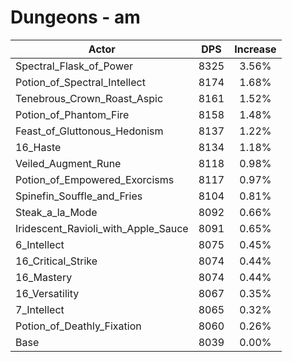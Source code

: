 # Dungeons - am
| Actor | DPS | Increase |
|---|:---:|:---:|
|Spectral_Flask_of_Power|8325|3.56%|
|Potion_of_Spectral_Intellect|8174|1.68%|
|Tenebrous_Crown_Roast_Aspic|8161|1.52%|
|Potion_of_Phantom_Fire|8158|1.48%|
|Feast_of_Gluttonous_Hedonism|8137|1.22%|
|16_Haste|8134|1.18%|
|Veiled_Augment_Rune|8118|0.98%|
|Potion_of_Empowered_Exorcisms|8117|0.97%|
|Spinefin_Souffle_and_Fries|8104|0.81%|
|Steak_a_la_Mode|8092|0.66%|
|Iridescent_Ravioli_with_Apple_Sauce|8091|0.65%|
|6_Intellect|8075|0.45%|
|16_Critical_Strike|8074|0.44%|
|16_Mastery|8074|0.44%|
|16_Versatility|8067|0.35%|
|7_Intellect|8065|0.32%|
|Potion_of_Deathly_Fixation|8060|0.26%|
|Base|8039|0.00%|
